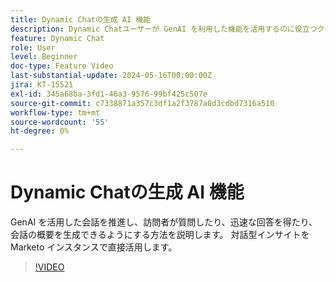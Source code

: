 ```yaml
---
title: Dynamic Chatの生成 AI 機能
description: Dynamic Chatユーザーが GenAI を利用した機能を活用するのに役立つクイックチュートリアル
feature: Dynamic Chat
role: User
level: Beginner
doc-type: Feature Video
last-substantial-update: 2024-05-16T00:00:00Z
jira: KT-15521
exl-id: 345a68ba-3fd1-46a3-9576-99bf425c507e
source-git-commit: c7338871a357c3df1a2f3787a0d3cdbd7316a510
workflow-type: tm+mt
source-wordcount: '55'
ht-degree: 0%

---
```


# Dynamic Chatの生成 AI 機能

GenAI を活用した会話を推進し、訪問者が質問したり、迅速な回答を得たり、会話の概要を生成できるようにする方法を説明します。 対話型インサイトをMarketo インスタンスで直接活用します。

>[!VIDEO](https://video.tv.adobe.com/v/3454472/?learn=on&captions=jpn)

